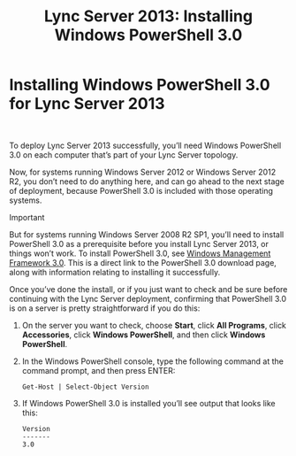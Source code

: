 ﻿---
title: 'Lync Server 2013: Installing Windows PowerShell 3.0'
TOCTitle: Installing Windows PowerShell 3.0
ms:assetid: d87bf21e-0a43-41cb-8fdc-626cedec8538
ms:mtpsurl: https://technet.microsoft.com/en-us/library/JJ205328(v=OCS.15)
ms:contentKeyID: 48185621
ms.date: 06/28/2014
mtps_version: v=OCS.15
---

# Installing Windows PowerShell 3.0 for Lync Server 2013

 


To deploy Lync Server 2013 successfully, you’ll need Windows PowerShell 3.0 on each computer that’s part of your Lync Server topology.

Now, for systems running Windows Server 2012 or Windows Server 2012 R2, you don’t need to do anything here, and can go ahead to the next stage of deployment, because PowerShell 3.0 is included with those operating systems.


> [!IMPORTANT]
> But for systems running Windows Server 2008 R2 SP1, you’ll need to install PowerShell 3.0 as a prerequisite before you install Lync Server 2013, or things won’t work. To install PowerShell 3.0, see <A href="http://go.microsoft.com/fwlink/p/?linkid=329800">Windows Management Framework 3.0</A>. This is a direct link to the PowerShell 3.0 download page, along with information relating to installing it successfully.



Once you’ve done the install, or if you just want to check and be sure before continuing with the Lync Server deployment, confirming that PowerShell 3.0 is on a server is pretty straightforward if you do this:

1.  On the server you want to check, choose **Start**, click **All Programs**, click **Accessories**, click **Windows PowerShell**, and then click **Windows PowerShell**.

2.  In the Windows PowerShell console, type the following command at the command prompt, and then press ENTER:
    
        Get-Host | Select-Object Version

3.  If Windows PowerShell 3.0 is installed you’ll see output that looks like this:
    
        Version
        -------
        3.0

